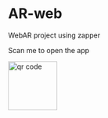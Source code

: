 # AR-web
WebAR project using zapper

Scan me to open the app


<img width="100" alt="qr code" src="https://github.com/razi24/AR-web/assets/96378236/be2e6e2f-15a7-49c5-a10e-404cf7f52c68">

